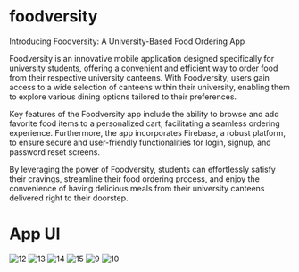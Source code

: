 # foodversity
Introducing Foodversity: A University-Based Food Ordering App

Foodversity is an innovative mobile application designed specifically for university students, offering a convenient and efficient way to order food from their respective university canteens. With Foodversity, users gain access to a wide selection of canteens within their university, enabling them to explore various dining options tailored to their preferences.

Key features of the Foodversity app include the ability to browse and add favorite food items to a personalized cart, facilitating a seamless ordering experience. Furthermore, the app incorporates Firebase, a robust platform, to ensure secure and user-friendly functionalities for login, signup, and password reset screens.

By leveraging the power of Foodversity, students can effortlessly satisfy their cravings, streamline their food ordering process, and enjoy the convenience of having delicious meals from their university canteens delivered right to their doorstep.

# App UI
![12](https://github.com/iammfarhan/foodversity/assets/70325196/d7c15465-dc81-4635-aa24-be257a8b1e4a)
![13](https://github.com/iammfarhan/foodversity/assets/70325196/5d7a9b4e-569b-49e3-9e8a-8ee43c255401)
![14](https://github.com/iammfarhan/foodversity/assets/70325196/e3c0b17b-b243-4e4f-a011-618bdc3f4357)
![15](https://github.com/iammfarhan/foodversity/assets/70325196/d2ab0646-e47b-4359-85c8-064871acc1e4)
![9](https://github.com/iammfarhan/foodversity/assets/70325196/e77f2013-030a-45e0-b7b4-e50acaa3ce5c)
![10](https://github.com/iammfarhan/foodversity/assets/70325196/b0c27eb9-5a3e-4533-9ef1-414b1a7d5f7e)
